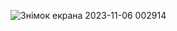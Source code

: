 ![Знімок екрана 2023-11-06 002914](https://github.com/oleksandrblazhko/ai-212-socheslo/assets/101970415/63fbc9b8-d99a-4c70-aaff-1a84e44e0a6a)
